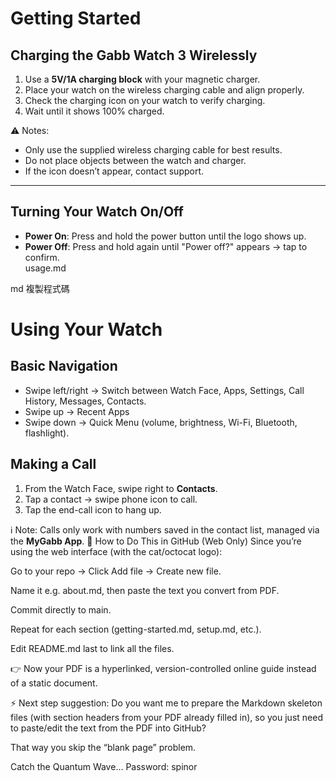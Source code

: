 # Getting Started

## Charging the Gabb Watch 3 Wirelessly
1. Use a **5V/1A charging block** with your magnetic charger.  
2. Place your watch on the wireless charging cable and align properly.  
3. Check the charging icon on your watch to verify charging.  
4. Wait until it shows 100% charged.

⚠️ Notes:
- Only use the supplied wireless charging cable for best results.  
- Do not place objects between the watch and charger.  
- If the icon doesn’t appear, contact support.

---

## Turning Your Watch On/Off
- **Power On**: Press and hold the power button until the logo shows up.  
- **Power Off**: Press and hold again until "Power off?" appears → tap to confirm.  
usage.md

md
複製程式碼
# Using Your Watch

## Basic Navigation
- Swipe left/right → Switch between Watch Face, Apps, Settings, Call History, Messages, Contacts.  
- Swipe up → Recent Apps  
- Swipe down → Quick Menu (volume, brightness, Wi-Fi, Bluetooth, flashlight).  

## Making a Call
1. From the Watch Face, swipe right to **Contacts**.  
2. Tap a contact → swipe phone icon to call.  
3. Tap the end-call icon to hang up.  

ℹ️ Note: Calls only work with numbers saved in the contact list, managed via the **MyGabb App**.
🔄 How to Do This in GitHub (Web Only)
Since you’re using the web interface (with the cat/octocat logo):

Go to your repo → Click Add file → Create new file.

Name it e.g. about.md, then paste the text you convert from PDF.

Commit directly to main.

Repeat for each section (getting-started.md, setup.md, etc.).

Edit README.md last to link all the files.

👉 Now your PDF is a hyperlinked, version-controlled online guide instead of a static document.

⚡ Next step suggestion: Do you want me to prepare the Markdown skeleton files (with section headers from your PDF already filled in), so you just need to paste/edit the text from the PDF into GitHub?

That way you skip the “blank page” problem.

Catch the Quantum Wave... Password: spinor










